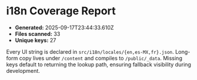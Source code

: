 # i18n Coverage Report

- **Generated:** 2025-09-17T23:44:33.610Z
- **Files scanned:** 33
- **Unique keys:** 27

Every UI string is declared in `src/i18n/locales/{en,es-MX,fr}.json`. Long-form copy lives under `/content` and compiles to `/public/_data`. Missing keys default to returning the lookup path, ensuring fallback visibility during development.
